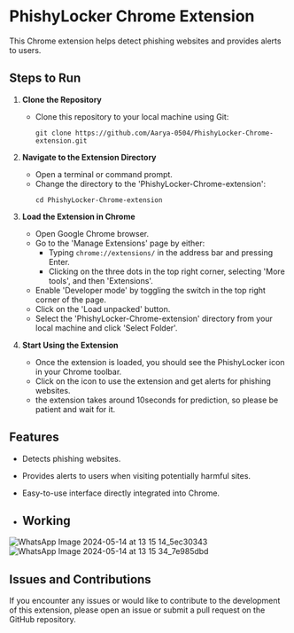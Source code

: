 # PhishyLocker Chrome Extension

This Chrome extension helps detect phishing websites and provides alerts to users.

## Steps to Run

1. **Clone the Repository**
   - Clone this repository to your local machine using Git:
     ```
     git clone https://github.com/Aarya-0504/PhishyLocker-Chrome-extension.git
     ```

2. **Navigate to the Extension Directory**
   - Open a terminal or command prompt.
   - Change the directory to the 'PhishyLocker-Chrome-extension':
     ```
     cd PhishyLocker-Chrome-extension
     ```

3. **Load the Extension in Chrome**
   - Open Google Chrome browser.
   - Go to the 'Manage Extensions' page by either:
     - Typing `chrome://extensions/` in the address bar and pressing Enter.
     - Clicking on the three dots in the top right corner, selecting 'More tools', and then 'Extensions'.
   - Enable 'Developer mode' by toggling the switch in the top right corner of the page.
   - Click on the 'Load unpacked' button.
   - Select the 'PhishyLocker-Chrome-extension' directory from your local machine and click 'Select Folder'.

4. **Start Using the Extension**
   - Once the extension is loaded, you should see the PhishyLocker icon in your Chrome toolbar.
   - Click on the icon to use the extension and get alerts for phishing websites.
   - the extension takes around 10seconds for prediction, so please be patient and wait for it.

## Features

- Detects phishing websites.
- Provides alerts to users when visiting potentially harmful sites.
- Easy-to-use interface directly integrated into Chrome.

- ## Working
![WhatsApp Image 2024-05-14 at 13 15 14_5ec30343](https://github.com/Aarya-0504/PhishyLocker-Chrome-extension/assets/97930406/f8bdce2f-5e36-4654-aa7d-f9b4c6f9f3ae)
![WhatsApp Image 2024-05-14 at 13 15 34_7e985dbd](https://github.com/Aarya-0504/PhishyLocker-Chrome-extension/assets/97930406/b3488979-bb61-4be9-93cc-d04996baf43b)



## Issues and Contributions

If you encounter any issues or would like to contribute to the development of this extension, please open an issue or submit a pull request on the GitHub repository.


 
